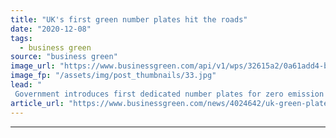 ```yaml
---
title: "UK's first green number plates hit the roads"
date: "2020-12-08"
tags: 
  - business green
source: "business green"
image_url: "https://www.businessgreen.com/api/v1/wps/32615a2/0a61add4-b2fb-47d5-ad8d-2964694ef516/1/green-number-plate-185x114.jpg"
image_fp: "/assets/img/post_thumbnails/33.jpg"
lead: "
 Government introduces first dedicated number plates for zero emission vehicles, potentially paving the way for new incentives for electric vehicle drivers ..."
article_url: "https://www.businessgreen.com/news/4024642/uk-green-plates-hit-roads"
---
```


---
